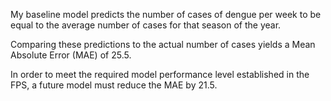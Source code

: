My baseline model predicts the number of cases of dengue per week to be equal to the average number of cases for that season of the year.

Comparing these predictions to the actual number of cases yields a Mean Absolute Error (MAE) of 25.5.

In order to meet the required model performance level established in the FPS, a future model must reduce the MAE by 21.5.
